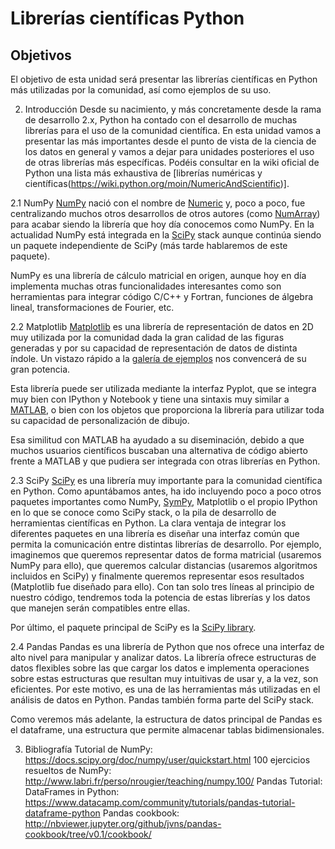 # Librerías científicas Python

## Objetivos
El objetivo de esta unidad será presentar las librerías científicas en Python más utilizadas por la comunidad, así como ejemplos de su uso.

2. Introducción
Desde su nacimiento, y más concretamente desde la rama de desarrollo 2.x, Python ha contado con el desarrollo de muchas librerías para el uso de la comunidad científica. En esta unidad vamos a presentar las más importantes desde el punto de vista de la ciencia de los datos en general y vamos a dejar para unidades posteriores el uso de otras librerías más específicas. Podéis consultar en la wiki oficial de Python una lista más exhaustiva de [librerías numéricas y científicas(https://wiki.python.org/moin/NumericAndScientific)].

2.1 NumPy
[NumPy](http://www.numpy.org/) nació con el nombre de [Numeric](https://wiki.python.org/moin/NumPy?action=show&redirect=Numeric) y, poco a poco, fue centralizando muchos otros desarrollos de otros autores (como [NumArray](https://wiki.python.org/moin/NumArray)) para acabar siendo la librería que hoy día conocemos como NumPy. En la actualidad NumPy está integrada en la [SciPy](http://www.scipy.org/install.html) stack aunque continúa siendo un paquete independiente de SciPy (más tarde hablaremos de este paquete).

NumPy es una librería de cálculo matricial en origen, aunque hoy en día implementa muchas otras funcionalidades interesantes como son herramientas para integrar código C/C++ y Fortran, funciones de álgebra lineal, transformaciones de Fourier, etc.

2.2 Matplotlib
[Matplotlib](http://matplotlib.org/) es una librería de representación de datos en 2D muy utilizada por la comunidad dada la gran calidad de las figuras generadas y por su capacidad de representación de datos de distinta índole. Un vistazo rápido a la [galería de ejemplos](http://matplotlib.org/gallery.html) nos convencerá de su gran potencia.

Esta librería puede ser utilizada mediante la interfaz Pyplot, que se integra muy bien con IPython y Notebook y tiene una sintaxis muy similar a [MATLAB](http://es.mathworks.com/products/matlab/), o bien con los objetos que proporciona la librería para utilizar toda su capacidad de personalización de dibujo.

Esa similitud con MATLAB ha ayudado a su diseminación, debido a que muchos usuarios científicos buscaban una alternativa de código abierto frente a MATLAB y que pudiera ser integrada con otras librerías en Python.

2.3 SciPy
[SciPy](http://www.scipy.org/) es una librería muy importante para la comunidad científica en Python. Como apuntábamos antes, ha ido incluyendo poco a poco otros paquetes importantes como NumPy, [SymPy](http://www.sympy.org/en/index.html), Matplotlib o el propio IPython en lo que se conoce como SciPy stack, o la pila de desarrollo de herramientas científicas en Python. La clara ventaja de integrar los diferentes paquetes en una librería es diseñar una interfaz común que permita la comunicación entre distintas librerías de desarrollo. Por ejemplo, imaginemos que queremos representar datos de forma matricial (usaremos NumPy para ello), que queremos calcular distancias (usaremos algoritmos incluidos en SciPy) y finalmente queremos representar esos resultados (Matplotlib fue diseñado para ello). Con tan solo tres líneas al principio de nuestro código, tendremos toda la potencia de estas librerías y los datos que manejen serán compatibles entre ellas.

Por último, el paquete principal de SciPy es la [SciPy library](http://www.scipy.org/scipylib/index.html).

2.4 Pandas
Pandas es una librería de Python que nos ofrece una interfaz de alto nivel para manipular y analizar datos. La librería ofrece estructuras de datos flexibles sobre las que cargar los datos e implementa operaciones sobre estas estructuras que resultan muy intuitivas de usar y, a la vez, son eficientes. Por este motivo, es una de las herramientas más utilizadas en el análisis de datos en Python. Pandas también forma parte del SciPy stack.

Como veremos más adelante, la estructura de datos principal de Pandas es el dataframe, una estructura que permite almacenar tablas bidimensionales.

3. Bibliografía
Tutorial de NumPy: https://docs.scipy.org/doc/numpy/user/quickstart.html
100 ejercicios resueltos de NumPy: http://www.labri.fr/perso/nrougier/teaching/numpy.100/
Pandas Tutorial: DataFrames in Python: https://www.datacamp.com/community/tutorials/pandas-tutorial-dataframe-python
Pandas cookbook: http://nbviewer.jupyter.org/github/jvns/pandas-cookbook/tree/v0.1/cookbook/
